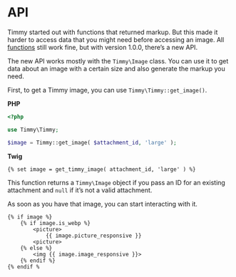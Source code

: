 # API

Timmy started out with functions that returned markup. But this made it harder to access data that you might need before accessing an image. All [functions](https://github.com/mindkomm/timmy/blob/master/docs/functions.md) still work fine, but with version 1.0.0, there’s a new API.

The new API works mostly with the `Timmy\Image` class. You can use it to get data about an image with a certain size and also generate the markup you need.

First, to get a Timmy image, you can use `Timmy\Timmy::get_image()`.

**PHP**

```php
<?php

use Timmy\Timmy;

$image = Timmy::get_image( $attachment_id, 'large' );
```

**Twig**

```twig
{% set image = get_timmy_image( attachment_id, 'large' ) %}
```

This function returns a `Timmy\Image` object if you pass an ID for an existing attachment and `null` if it’s not a valid attachment.

As soon as you have that image, you can start interacting with it.

```twig
{% if image %}
    {% if image.is_webp %}
        <picture>
            {{ image.picture_responsive }}
        <picture>
    {% else %}
        <img {{ image.image_responsive }}>
    {% endif %}
{% endif %
```